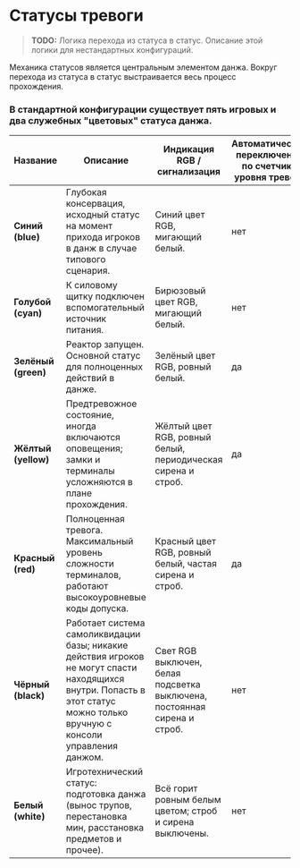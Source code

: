 # Статусы тревоги

> **TODO:** Логика перехода из статуса в статус. Описание этой логики для нестандартных конфигураций.

Механика статусов является центральным элементом данжа. Вокруг перехода из статуса в статус выстраивается весь процесс прохождения.

### В стандартной конфигурации существует пять игровых и два служебных "цветовых" статуса данжа.

| **Название** | **Описание** | **Индикация RGB / сигнализация** | **Автоматическое переключение по счетчику уровня тревоги** |
| --- | --- | --- | --- |
| **Синий (blue)** | Глубокая консервация, исходный статус на момент прихода игроков в данж в случае типового сценария. | Синий цвет RGB, мигающий белый. | нет |
| **Голубой (cyan)** | К силовому щитку подключен вспомогательный источник питания. | Бирюзовый цвет RGB, мигающий белый. | нет |
| **Зелёный (green)** | Реактор запущен. Основной статус для полноценных действий в данже. | Зелёный цвет RGB, ровный белый. | да |
| **Жёлтый (yellow)** | Предтревожное состояние, иногда включаются оповещения; замки и терминалы усложняются в плане прохождения. | Жёлтый цвет RGB, ровный белый, периодическая сирена и строб. | да |
| **Красный (red)** | Полноценная тревога. Максимальный уровень сложности терминалов, работают высокоуровневые коды допуска. | Красный цвет RGB, ровный белый, частая сирена и строб. | да |
| **Чёрный (black)** | Работает система самоликвидации базы; никакие действия игроков не могут спасти находящихся внутри. Попасть в этот статус можно только вручную с консоли управления данжом. | Свет RGB выключен, белая подсветка выключена, постоянная сирена и строб. | нет |
| **Белый (white)** | Игротехнический статус: подготовка данжа (вынос трупов, перестановка мин, расстановка предметов и прочее). | Всё горит ровным белым цветом; строб и сирена выключены. | нет |